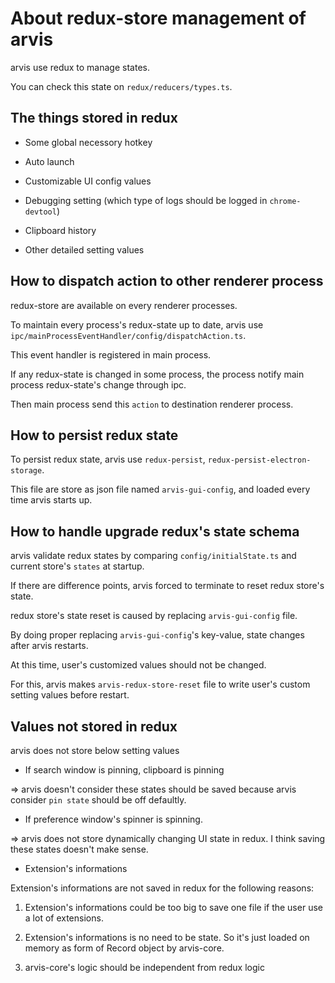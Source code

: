 # About redux-store management of arvis

arvis use redux to manage states.

You can check this state on `redux/reducers/types.ts`.

## The things stored in redux

* Some global necessory hotkey

* Auto launch

* Customizable UI config values

* Debugging setting (which type of logs should be logged in `chrome-devtool`)

* Clipboard history

* Other detailed setting values

## How to dispatch action to other renderer process

redux-store are available on every renderer processes.

To maintain every process's redux-state up to date, arvis use `ipc/mainProcessEventHandler/config/dispatchAction.ts`.

This event handler is registered in main process.

If any redux-state is changed in some process, the process notify main process redux-state's change through ipc.

Then main process send this `action` to destination renderer process.

## How to persist redux state

To persist redux state, arvis use `redux-persist`, `redux-persist-electron-storage`.

This file are store as json file named `arvis-gui-config`, and loaded every time arvis starts up.

## How to handle upgrade redux's state schema

arvis validate redux states by comparing `config/initialState.ts` and current store's `states` at startup.

If there are difference points, arvis forced to terminate to reset redux store's state.

redux store's state reset is caused by replacing `arvis-gui-config` file.

By doing proper replacing `arvis-gui-config`'s key-value, state changes after arvis restarts.

At this time, user's customized values should not be changed.

For this, arvis makes `arvis-redux-store-reset` file to write user's custom setting values before restart.

## Values not stored in redux

arvis does not store below setting values

* If search window is pinning, clipboard is pinning

=> arvis doesn't consider these states should be saved because arvis consider `pin state` should be off defaultly.

* If preference window's spinner is spinning.

=> arvis does not store dynamically changing UI state in redux. I think saving these states doesn't make sense.

* Extension's informations

Extension's informations are not saved in redux for the following reasons:

1. Extension's informations could be too big to save one file if the user use a lot of extensions.

2. Extension's informations is no need to be state. So it's just loaded on memory as form of Record object by arvis-core.

3. arvis-core's logic should be independent from redux logic